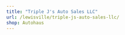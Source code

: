 ```yaml
---
title: "Triple J's Auto Sales LLC"
url: /lewisville/triple-js-auto-sales-llc/
shop: Autohaus
---
```

